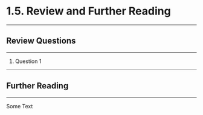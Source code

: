 # 1.5. Review and Further Reading

---
## Review Questions

---
 1. Question 1
 
---
## Further Reading

---
Some Text